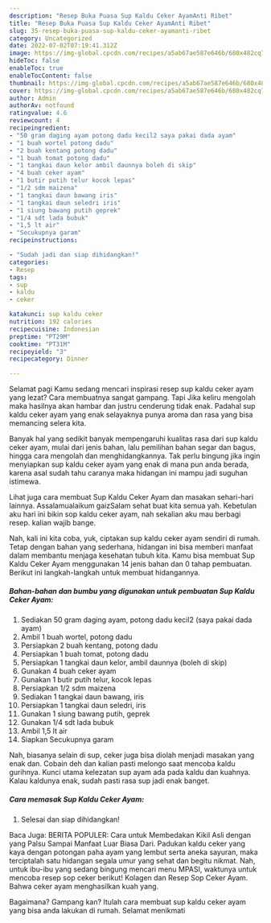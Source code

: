 ```yaml
---
description: "Resep Buka Puasa Sup Kaldu Ceker AyamAnti Ribet"
title: "Resep Buka Puasa Sup Kaldu Ceker AyamAnti Ribet"
slug: 35-resep-buka-puasa-sup-kaldu-ceker-ayamanti-ribet
category: Uncategorized
date: 2022-07-02T07:19:41.312Z
image: https://img-global.cpcdn.com/recipes/a5ab67ae587e646b/680x482cq70/sup-kaldu-ceker-ayam-foto-resep-utama.jpg
hideToc: false
enableToc: true
enableTocContent: false
thumbnail: https://img-global.cpcdn.com/recipes/a5ab67ae587e646b/680x482cq70/sup-kaldu-ceker-ayam-foto-resep-utama.jpg
cover: https://img-global.cpcdn.com/recipes/a5ab67ae587e646b/680x482cq70/sup-kaldu-ceker-ayam-foto-resep-utama.jpg
author: Admin
authorAv: notfound
ratingvalue: 4.6
reviewcount: 4
recipeingredient:
- "50 gram daging ayam potong dadu kecil2 saya pakai dada ayam"
- "1 buah wortel potong dadu"
- "2 buah kentang potong dadu"
- "1 buah tomat potong dadu"
- "1 tangkai daun kelor ambil daunnya boleh di skip"
- "4 buah ceker ayam"
- "1 butir putih telur kocok lepas"
- "1/2 sdm maizena"
- "1 tangkai daun bawang iris"
- "1 tangkai daun seledri iris"
- "1 siung bawang putih geprek"
- "1/4 sdt lada bubuk"
- "1,5 lt air"
- "Secukupnya garam"
recipeinstructions:

- "Sudah jadi dan siap dihidangkan!"
categories:
- Resep
tags:
- sup
- kaldu
- ceker

katakunci: sup kaldu ceker 
nutrition: 192 calories
recipecuisine: Indonesian
preptime: "PT29M"
cooktime: "PT31M"
recipeyield: "3"
recipecategory: Dinner

---
```



Selamat pagi Kamu sedang mencari inspirasi resep sup kaldu ceker ayam yang lezat? Cara membuatnya sangat gampang. Tapi Jika keliru mengolah maka hasilnya akan hambar dan justru cenderung tidak enak. Padahal sup kaldu ceker ayam yang enak selayaknya punya aroma dan rasa yang bisa memancing selera kita.


Banyak hal yang sedikit banyak mempengaruhi kualitas rasa dari sup kaldu ceker ayam, mulai dari jenis bahan, lalu pemilihan bahan segar dan bagus, hingga cara mengolah dan menghidangkannya. Tak perlu bingung jika ingin menyiapkan sup kaldu ceker ayam yang enak di mana pun anda berada, karena asal sudah tahu caranya maka hidangan ini mampu jadi suguhan istimewa.

Lihat juga cara membuat Sup Kaldu Ceker Ayam dan masakan sehari-hari lainnya. Assalamualaikum gaizSalam sehat buat kita semua yah. Kebetulan aku hari ini bikin sop kaldu ceker ayam, nah sekalian aku mau berbagi resep. kalian wajib bange.


Nah, kali ini kita coba, yuk, ciptakan sup kaldu ceker ayam sendiri di rumah. Tetap dengan bahan yang sederhana, hidangan ini bisa memberi manfaat dalam membantu menjaga kesehatan tubuh kita. Kamu bisa membuat Sup Kaldu Ceker Ayam menggunakan 14 jenis bahan dan 0 tahap pembuatan. Berikut ini langkah-langkah untuk membuat hidangannya.

<!--inarticleads1-->

##### Bahan-bahan dan bumbu yang digunakan untuk pembuatan Sup Kaldu Ceker Ayam:

1. Sediakan 50 gram daging ayam, potong dadu kecil2 (saya pakai dada ayam)
1. Ambil 1 buah wortel, potong dadu
1. Persiapkan 2 buah kentang, potong dadu
1. Persiapkan 1 buah tomat, potong dadu
1. Persiapkan 1 tangkai daun kelor, ambil daunnya (boleh di skip)
1. Gunakan 4 buah ceker ayam
1. Gunakan 1 butir putih telur, kocok lepas
1. Persiapkan 1/2 sdm maizena
1. Sediakan 1 tangkai daun bawang, iris
1. Persiapkan 1 tangkai daun seledri, iris
1. Gunakan 1 siung bawang putih, geprek
1. Gunakan 1/4 sdt lada bubuk
1. Ambil 1,5 lt air
1. Siapkan Secukupnya garam


Nah, biasanya selain di sup, ceker juga bisa diolah menjadi masakan yang enak dan. Cobain deh dan kalian pasti melongo saat mencoba kaldu gurihnya. Kunci utama kelezatan sup ayam ada pada kaldu dan kuahnya. Kalau kaldunya enak, sudah pasti rasa sup jadi enak banget. 

<!--inarticleads2-->

##### Cara memasak Sup Kaldu Ceker Ayam:


1. Selesai dan siap dihidangkan!

Baca Juga: BERITA POPULER: Cara untuk Membedakan Kikil Asli dengan yang Palsu Sampai Manfaat Luar Biasa Dari. Padukan kaldu ceker yang kaya dengan potongan paha ayam yang lembut serta aneka sayuran, maka terciptalah satu hidangan segala umur yang sehat dan begitu nikmat. Nah, untuk ibu-ibu yang sedang bingung mencari menu MPASI, waktunya untuk mencoba resep sop ceker berikut! Kolagen dan Resep Sop Ceker Ayam. Bahwa ceker ayam menghasilkan kuah yang. 

Bagaimana? Gampang kan? Itulah cara membuat sup kaldu ceker ayam yang bisa anda lakukan di rumah. Selamat menikmati

